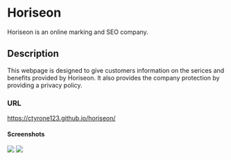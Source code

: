 # Horiseon
Horiseon is an online marking and SEO company.
## Description
This webpage is designed to give customers information on the serices and benefits provided by Horiseon. It also provides the company protection by providing a privacy policy.
### URL
https://ctyrone123.github.io/horiseon/
#### Screenshots
![](images/screenshot1)
![](images/screenshot2)